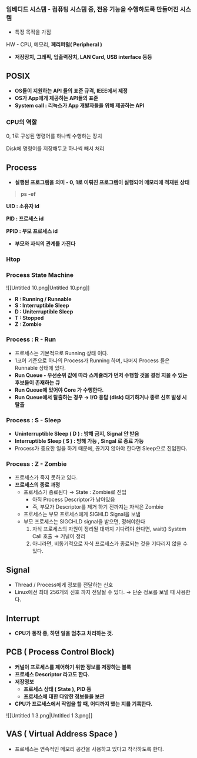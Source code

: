   

### 임베디드 시스템 - 컴퓨팅 시스템 중, 전용 기능을 수행하도록 만들어진 시스템

- 특정 목적을 가짐

  

HW - CPU, 메모리, **페리퍼럴( Peripheral )**

- **저장장치, 그래픽, 입출력장치, LAN Card, USB interface 등등**

## POSIX

- **OS들이 지원하는 API 들의 표준 규격, IEEE에서 제정**
- **OS가 App에게 제공하는 API들의 표준**
- **System call : 리눅스가 App 개발자들을 위해 제공하는 API**

### CPU의 역할

0, 1로 구성된 명령어를 하나씩 수행하는 장치

Disk에 명령어를 저장해두고 하나씩 빼서 처리

  

  

## Process

- **실행된 프로그램을 의미 - 0, 1로 이뤄진 프로그램이 실행되어 메모리에 적재된 상태**

> **ps -ef**

**UID : 소유자 id**

**PID : 프로세스 id**

**PPID : 부모 프로세스 id**

- **부모와 자식의 관계를 가진다**

  

  

### Htop

  

  

### Process State Machine

![[Untitled 10.png|Untitled 10.png]]

- **R : Running / Runnable**
- **S : Interruptible Sleep**
- **D : Uniterruptible Sleep**
- **T : Stopped**
- **Z : Zombie**

### Process : R - Run

- 프로세스는 기본적으로 Running 상태 이다.
- 1코어 기준으로 하나의 Process가 Running 하며, 나머지 Process 들은 Runnable 상태에 있다.
- **Run Queue - 우선순위 값에 따라 스케쥴러가 먼저 수행할 것을 결정 지을 수 있는 후보들이 존재하는 큐**
- **Run Queue에 있어야 Core 가 수행한다.**
- **Run Queue에서 탈출하는 경우 → I/O 응답 (disk) 대기하거나 종료 신호 발생 시 탈출**

  

### Process : S - Sleep

- **Uninterruptible Sleep ( D ) : 방해 금지, Signal 안 받음**
- **Interruptible Sleep ( S ) : 방해 가능 , Singal 로 종료 가능**
- Process가 중요한 일을 하기 때문에, 끊기지 않아야 한다면 Sleep으로 진입한다.

  

### Process : Z - Zombie

- 프로세스가 죽지 못하고 있다.
- **프로세스의 종료 과정**
    - 프로세스가 종료된다 → State : Zombie로 진입
        - 아직 Process Descriptor가 남아있음
        - 즉, 부모가 Descriptor를 제거 하기 전까지는 자식은 Zombie
    - 프로세스는 부모 프로세스에게 SIGHLD Signal을 보냄
    - 부모 프로세스는 SIGCHLD signal을 받으면, 정해야한다
        1. 자식 프로세스의 자원이 정리될 대까지 기다려야 한다면, wait() System Call 호출 → 커널이 정리
        2. 아니라면, 비동기적으로 자식 프로세스가 종료되는 것을 기다리지 않을 수 있다.

  

  

  

  

## Signal

- Thread / Process에게 정보를 전달하는 신호
- Linux에선 최대 256개의 신호 까지 전달될 수 있다. → 단순 정보를 보낼 때 사용한다.

  

## Interrupt

- **CPU가 동작 중, 하던 일을 멈추고 처리하는 것.**

  

  

## PCB ( Process Control Block)

- **커널이 프로세스를 제어하기 위한 정보를 저장하는 블록**
- **프로세스 Descriptor 라고도 한다.**
- **저장정보**
    - **프로세스 상태 ( State ), PID 등**
    - **프로세스에 대한 다양한 정보들을 보관**
- **CPU가 프로세스에서 작업을 할 때, 어디까지 했는 지를 기록한다.**

  

  

![[Untitled 1 3.png|Untitled 1 3.png]]

  

  

## VAS ( Virtual Address Space )

- 프로세스는 연속적인 메모리 공간을 사용하고 있다고 착각하도록 한다.